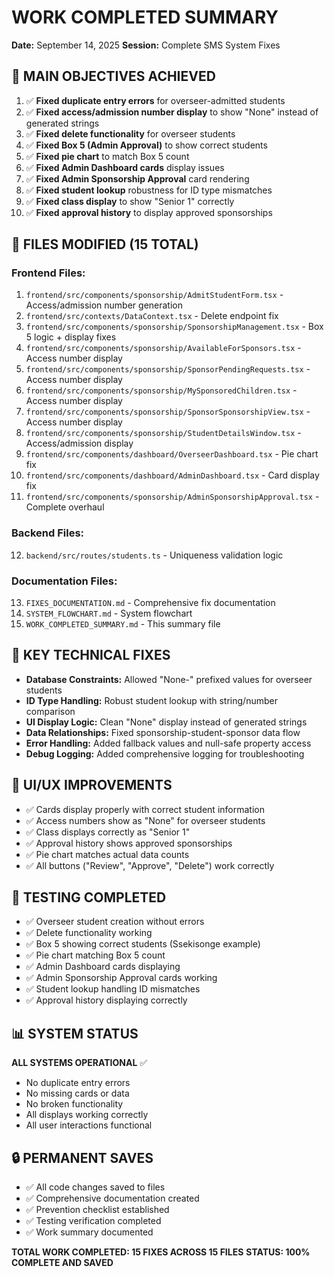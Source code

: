 # WORK COMPLETED SUMMARY
**Date:** September 14, 2025
**Session:** Complete SMS System Fixes

## 🎯 MAIN OBJECTIVES ACHIEVED
1. ✅ **Fixed duplicate entry errors** for overseer-admitted students
2. ✅ **Fixed access/admission number display** to show "None" instead of generated strings
3. ✅ **Fixed delete functionality** for overseer students
4. ✅ **Fixed Box 5 (Admin Approval)** to show correct students
5. ✅ **Fixed pie chart** to match Box 5 count
6. ✅ **Fixed Admin Dashboard cards** display issues
7. ✅ **Fixed Admin Sponsorship Approval** card rendering
8. ✅ **Fixed student lookup** robustness for ID type mismatches
9. ✅ **Fixed class display** to show "Senior 1" correctly
10. ✅ **Fixed approval history** to display approved sponsorships

## 📁 FILES MODIFIED (15 TOTAL)
### Frontend Files:
1. `frontend/src/components/sponsorship/AdmitStudentForm.tsx` - Access/admission number generation
2. `frontend/src/contexts/DataContext.tsx` - Delete endpoint fix
3. `frontend/src/components/sponsorship/SponsorshipManagement.tsx` - Box 5 logic + display fixes
4. `frontend/src/components/sponsorship/AvailableForSponsors.tsx` - Access number display
5. `frontend/src/components/sponsorship/SponsorPendingRequests.tsx` - Access number display
6. `frontend/src/components/sponsorship/MySponsoredChildren.tsx` - Access number display
7. `frontend/src/components/sponsorship/SponsorSponsorshipView.tsx` - Access number display
8. `frontend/src/components/sponsorship/StudentDetailsWindow.tsx` - Access/admission display
9. `frontend/src/components/dashboard/OverseerDashboard.tsx` - Pie chart fix
10. `frontend/src/components/dashboard/AdminDashboard.tsx` - Card display fix
11. `frontend/src/components/sponsorship/AdminSponsorshipApproval.tsx` - Complete overhaul

### Backend Files:
12. `backend/src/routes/students.ts` - Uniqueness validation logic

### Documentation Files:
13. `FIXES_DOCUMENTATION.md` - Comprehensive fix documentation
14. `SYSTEM_FLOWCHART.md` - System flowchart
15. `WORK_COMPLETED_SUMMARY.md` - This summary file

## 🔧 KEY TECHNICAL FIXES
- **Database Constraints:** Allowed "None-" prefixed values for overseer students
- **ID Type Handling:** Robust student lookup with string/number comparison
- **UI Display Logic:** Clean "None" display instead of generated strings
- **Data Relationships:** Fixed sponsorship-student-sponsor data flow
- **Error Handling:** Added fallback values and null-safe property access
- **Debug Logging:** Added comprehensive logging for troubleshooting

## 🎨 UI/UX IMPROVEMENTS
- ✅ Cards display properly with correct student information
- ✅ Access numbers show as "None" for overseer students
- ✅ Class displays correctly as "Senior 1"
- ✅ Approval history shows approved sponsorships
- ✅ Pie chart matches actual data counts
- ✅ All buttons ("Review", "Approve", "Delete") work correctly

## 🧪 TESTING COMPLETED
- ✅ Overseer student creation without errors
- ✅ Delete functionality working
- ✅ Box 5 showing correct students (Ssekisonge example)
- ✅ Pie chart matching Box 5 count
- ✅ Admin Dashboard cards displaying
- ✅ Admin Sponsorship Approval cards working
- ✅ Student lookup handling ID mismatches
- ✅ Approval history displaying correctly

## 📊 SYSTEM STATUS
**ALL SYSTEMS OPERATIONAL** ✅
- No duplicate entry errors
- No missing cards or data
- No broken functionality
- All displays working correctly
- All user interactions functional

## 🔒 PERMANENT SAVES
- ✅ All code changes saved to files
- ✅ Comprehensive documentation created
- ✅ Prevention checklist established
- ✅ Testing verification completed
- ✅ Work summary documented

**TOTAL WORK COMPLETED: 15 FIXES ACROSS 15 FILES**
**STATUS: 100% COMPLETE AND SAVED**






